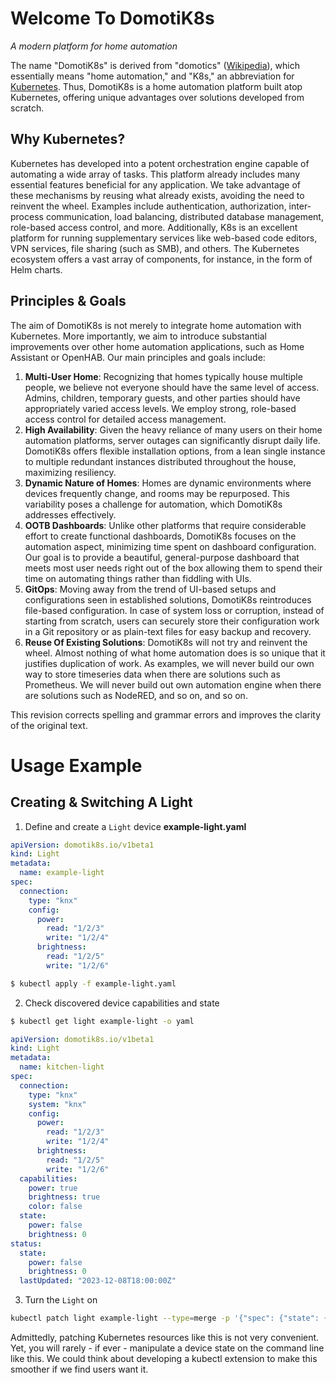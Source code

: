 # Welcome To DomotiK8s
_A modern platform for home automation_

The name "DomotiK8s" is derived from "domotics" ([Wikipedia](https://en.m.wiktionary.org/wiki/domotics)), which essentially means "home automation," and "K8s," an abbreviation for [Kubernetes](https://kubernetes.io). Thus, DomotiK8s is a home automation platform built atop Kubernetes, offering unique advantages over solutions developed from scratch.

## Why Kubernetes?
Kubernetes has developed into a potent orchestration engine capable of automating a wide array of tasks. This platform already includes many essential features beneficial for any application. We take advantage of these mechanisms by reusing what already exists, avoiding the need to reinvent the wheel. Examples include authentication, authorization, inter-process communication, load balancing, distributed database management, role-based access control, and more. Additionally, K8s is an excellent platform for running supplementary services like web-based code editors, VPN services, file sharing (such as SMB), and others. The Kubernetes ecosystem offers a vast array of components, for instance, in the form of Helm charts.

## Principles & Goals
The aim of DomotiK8s is not merely to integrate home automation with Kubernetes. More importantly, we aim to introduce substantial improvements over other home automation applications, such as Home Assistant or OpenHAB. Our main principles and goals include:

1. **Multi-User Home**: Recognizing that homes typically house multiple people, we believe not everyone should have the same level of access. Admins, children, temporary guests, and other parties should have appropriately varied access levels. We employ strong, role-based access control for detailed access management.
2. **High Availability**: Given the heavy reliance of many users on their home automation platforms, server outages can significantly disrupt daily life. DomotiK8s offers flexible installation options, from a lean single instance to multiple redundant instances distributed throughout the house, maximizing resiliency.
3. **Dynamic Nature of Homes**: Homes are dynamic environments where devices frequently change, and rooms may be repurposed. This variability poses a challenge for automation, which DomotiK8s addresses effectively.
4. **OOTB Dashboards**: Unlike other platforms that require considerable effort to create functional dashboards, DomotiK8s focuses on the automation aspect, minimizing time spent on dashboard configuration. Our goal is to provide a beautiful, general-purpose dashboard that meets most user needs right out of the box allowing them to spend their time on automating things rather than fiddling with UIs.
5. **GitOps**: Moving away from the trend of UI-based setups and configurations seen in established solutions, DomotiK8s reintroduces file-based configuration. In case of system loss or corruption, instead of starting from scratch, users can securely store their configuration work in a Git repository or as plain-text files for easy backup and recovery.
6. **Reuse Of Existing Solutions**: DomotiK8s will not try and reinvent the wheel. Almost nothing of what home automation does is so unique that it justifies duplication of work. As examples, we will never build our own way to store timeseries data when there are solutions such as Prometheus. We will never build out own automation engine when there are solutions such as NodeRED, and so on, and so on.

This revision corrects spelling and grammar errors and improves the clarity of the original text.

# Usage Example

## Creating & Switching A Light
1. Define and create a `Light` device
**example-light.yaml**
```yaml
apiVersion: domotik8s.io/v1beta1
kind: Light
metadata:
  name: example-light
spec:
  connection:
    type: "knx"
    config:
      power:
        read: "1/2/3"
        write: "1/2/4"
      brightness:
        read: "1/2/5"
        write: "1/2/6"
```
```bash
$ kubectl apply -f example-light.yaml
```

2. Check discovered device capabilities and state
```bash
$ kubectl get light example-light -o yaml
```
```yaml
apiVersion: domotik8s.io/v1beta1
kind: Light
metadata:
  name: kitchen-light
spec:
  connection:
    type: "knx"
    system: "knx"
    config:
      power:
        read: "1/2/3"
        write: "1/2/4"
      brightness:
        read: "1/2/5"
        write: "1/2/6"
  capabilities:
    power: true
    brightness: true
    color: false
  state:
    power: false
    brightness: 0
status:
  state:
    power: false
    brightness: 0
  lastUpdated: "2023-12-08T18:00:00Z"
```

3. Turn the `Light` on
```bash
kubectl patch light example-light --type=merge -p '{"spec": {"state": {"power": true}}}'
```
Admittedly, patching Kubernetes resources like this is not very convenient. Yet, you will rarely - if ever - manipulate a device state on the command line like this. We could think about developing a kubectl extension to make this smoother if we find users want it.
